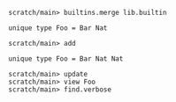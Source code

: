 ``` ucm :hide
scratch/main> builtins.merge lib.builtin
```

``` unison
unique type Foo = Bar Nat
```

``` ucm
scratch/main> add
```

``` unison
unique type Foo = Bar Nat Nat
```

``` ucm
scratch/main> update
scratch/main> view Foo
scratch/main> find.verbose
```
